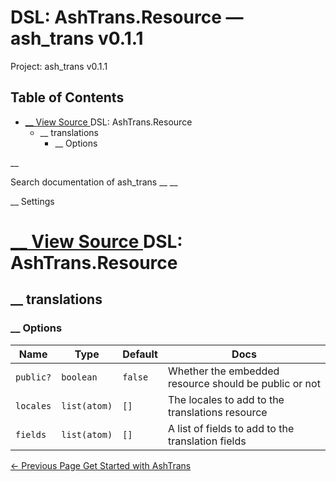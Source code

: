 # DSL: AshTrans.Resource — ash_trans v0.1.1

Project: ash_trans v0.1.1

## Table of Contents

- [ __ View Source ](external_link) DSL: AshTrans.Resource
  - __ translations
    - __ Options

__

Search documentation of ash_trans __ __

__ Settings

#  [ __ View Source ](external_link) DSL: AshTrans.Resource

##  __ translations

###  __ Options

Name| Type| Default| Docs  
---|---|---|---  
`public?`| `boolean`| `false`| Whether the embedded resource should be public or not  
`locales`| `list(atom)`| `[]`| The locales to add to the translations resource  
`fields`| `list(atom)`| `[]`| A list of fields to add to the translation fields  
  
[ ← Previous Page  Get Started with AshTrans  ](external_link)

